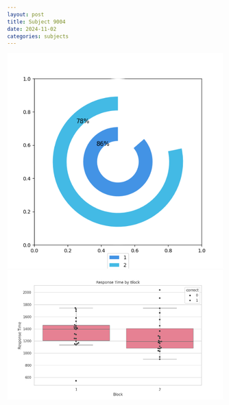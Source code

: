 ```yaml
---
layout: post
title: Subject 9004
date: 2024-11-02
categories: subjects
---
```


![](data/9004/run-5/9004__acc_test.png)
![](data/9004/run-5/9004_rt.png)
